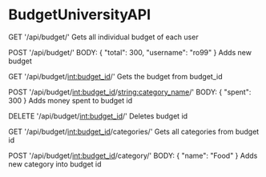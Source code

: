 # BudgetUniversityAPI
GET '/api/budget/'
Gets all individual budget of each user

POST '/api/budget/'
BODY:
{
  "total": 300,
  "username": "ro99"
}
Adds new budget 

GET '/api/budget/<int:budget_id>/'
Gets the budget from budget_id

POST '/api/budget/<int:budget_id>/<string:category_name>/'
BODY:
{
  "spent": 300
}
Adds money spent to budget id 

DELETE '/api/budget/<int:budget_id>/'
Deletes budget id

GET '/api/budget/<int:budget_id>/categories/'
Gets all categories from budget id

POST '/api/budget/<int:budget_id>/category/'
BODY: 
{
  "name": "Food"
}
Adds new category into budget id
